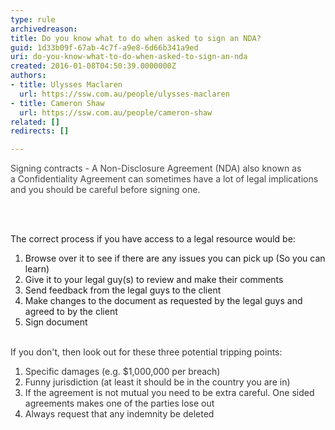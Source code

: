 ```yaml
---
type: rule
archivedreason: 
title: Do you know what to do when asked to sign an NDA?
guid: 1d33b09f-67ab-4c7f-a9e8-6d66b341a9ed
uri: do-you-know-what-to-do-when-asked-to-sign-an-nda
created: 2016-01-08T04:50:39.0000000Z
authors:
- title: Ulysses Maclaren
  url: https://ssw.com.au/people/ulysses-maclaren
- title: Cameron Shaw
  url: https://ssw.com.au/people/cameron-shaw
related: []
redirects: []

---
```



<p><span class="valid-text" style="color&#58;#444444;display&#58;inline;">Signing contracts -&#160;A&#160;Non-Disclosure Agreement (NDA) also known as a&#160;Confidentiality Agreement can sometimes have a lot of legal implications and you should be careful before signing one.</span></p>
<br><excerpt class='endintro'></excerpt><br>
<p>The correct process if you have access to a legal resource&#160;would be&#58;</p><ol><li><span style="line-height&#58;1.6;"> </span>Browse over it to see if there are any issues you&#160;can pick up (So you can learn)</li><li>Give it to your legal guy(s)&#160;to review and make their&#160;comments<br></li><li>Send feedback from the&#160;legal guys&#160;to the client<br></li><li>Make changes to the document as requested&#160;by the legal guys&#160;and agreed to by the&#160;client<br></li><li>Sign document<br></li></ol><div><font color="#333333"><br></font></div><div><font color="#333333">If you don't, then look out for these three potential tripping points&#58;</font></div><div><ol><li><font color="#333333">Specific damages (e.g. $1,000,000 per breach)</font></li><li><font color="#333333">Funny jurisdiction (at least it should be in the country you are in)</font></li><li><font color="#333333">​If the agreement is not mutual you need to be extra careful. One sided agreements makes one of the parties lose out</font></li><li><font color="#333333">Always request that any indemnity be deleted<br></font></li></ol></div>


